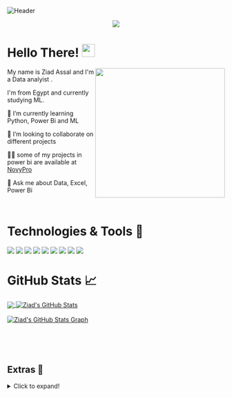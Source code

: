 ![Header](https://th.bing.com/th/id/R.bcf68c1f5aa736f48aa4f86e81894602?rik=P63akbkvm3%2fOug&riu=http%3a%2f%2fcorpusconsulting.in%2fwp-content%2fuploads%2f2015%2f11%2fbuilding-capabilities1-6.jpg&ehk=MwW6Qu4Qsg3kJpcFj2qCvFLVoTLcEzFGp1p2tHQByoY%3d&risl=&pid=ImgRaw&r=0?raw=true "Header")

<p align="center">
  <a href="https://www.linkedin.com/in/ziad-assal/" target="_blank">
    <img src="https://img.shields.io/static/v1?label=|&message=LINKED-IN&color=cdf998&style=plastic&logo=linkedin&logo-color=white"/>
  </a>
</p>

# Hello There! <img src="https://th.bing.com/th/id/R.fb48d654a18b552077522b355f721cec?rik=AsmQI1uTuIdvxA&pid=ImgRaw&r=0?raw=true" width="30">
 <!-- Profile views -->
 <img src="https://media.giphy.com/media/l46Cy1rHbQ92uuLXa/giphy.gif" align="right" height="300">
 
 <p align="left">My name is Ziad Assal and I'm a Data analyist .
  
  I'm from Egypt and currently studying ML.
  
</p>


🌱 I’m currently learning Python, Power Bi and ML

👯 I’m looking to collaborate on different projects

👨‍💻 some of my projects in power bi are available at [NovyPro](https://www.novypro.com/profile_projects/ziadasal)

👀 Ask me about Data, Excel, Power Bi

<br>


# Technologies & Tools 🔧
![](https://img.shields.io/badge/Code-JavaScript-informational?style=flat&logo=javascript&logoColor=white&color=brightgreen)
![](https://img.shields.io/badge/Code-Python-informational?style=flat&logo=python&logoColor=white&color=brightgreen)
![](https://img.shields.io/badge/Database-MySQL-informational?style=flat&logo=mysql&logoColor=white&color=brightgreen)
![](https://img.shields.io/badge/Tools-Git-informational?style=flat&logo=git&logoColor=white&color=brightgreen)
![](https://img.shields.io/badge/Tools-Power%20bi-brightgreen)
![](https://img.shields.io/badge/Tools-Tableau%20-brightgreen)
![](https://img.shields.io/badge/Tools-Excel-brightgreen)
![](https://img.shields.io/badge/Editor-Jupyter%20notebook-brightgreen)
![](https://img.shields.io/badge/Editor-VSCode-informational?style=flat&logo=visualstudiocode&logoColor=white&color=brightgreen)
<br>

# GitHub Stats 📈
<a href="https://github.com/ziadasal">
  <img align="center" src="https://github-readme-stats.vercel.app/api/top-langs/?username=ziadasal&hide=less&title_color=d13979&text_color=c9cacc&icon_color=2bbc8a&bg_color=1d1f21&langs_count=3" />
</a>

<a href="https://github.com/ziadasal">
  <img align="center" src="https://github-readme-stats.vercel.app/api?username=ziadasal&count_private=true&show_icons=true&theme=radical&hide_border=true&custom_title=Rahul%20Karda%27s%20Github%20Stats" alt="Ziad's GitHub Stats" />
</a>
<br><br>

<a href="https://github.com/ziadasal">
  <img align="center" src="https://github-profile-summary-cards.vercel.app/api/cards/profile-details?username=ziadasal&theme=radical&hide_border=true)](https://github.com/ziadasal" alt="Ziad's GitHub Stats Graph"/>
</a>
<br><br>

<!-- <a  href="https://github.com/ziadasal">
  <img align="center" src="https://github-readme-streak-stats.herokuapp.com/?user=ziadasal&theme=dark" alt="Rahul's GitHub Streak Stats"/>
</a> -->
<br><br>

<!-- ## Some Projects 💻

<a href="https://github.com/ziadasal/Crop-Yield-Prediction">
  <img align="center" src="https://github-readme-stats.vercel.app/api/pin/?username=ziadasal&repo=Crop-Yield-Prediction&title_color=ffffff&text_color=c9cacc&icon_color=2bbc8a&bg_color=1d1f21" />
</a> 

<a href="https://github.com/ziadasal/SparkFoundation">
  <img align="center" src="https://github-readme-stats.vercel.app/api/pin/?username=ziadasal&repo=SparkFoundation&title_color=ffffff&text_color=c9cacc&icon_color=2bbc8a&bg_color=1d1f21" />
</a>

<br><br> -->


## Extras 📝
  <details>
  <summary>Click to expand!</summary>
  <br>
    <p>
<a href="https://github.com/ziadasal?tab=followers">
    <img src="https://img.shields.io/github/followers/ziadasal?label=Followers&logo=GitHub&style=for-the-badge" alt="GitHub Followers" />
  </a>
  </a>
 </p>
 <br>
  <p>
  <img src="https://github-profile-trophy.vercel.app/?username=ziadasal&theme=onedark&column=3&margin-w=15&margin-h=15" />
  </p>
  <br>
 <img src="https://metrics.lecoq.io/ziadasal?template=classic&activity=1&followup=1&languages=1&lines=1&people=1&activity.limit=5&activity.days=14&activity.filter=all&activity.visibility=all&activity.timestamps=false&languages.colors=github&languages.threshold=0%25&people.limit=28&people.size=28&people.types=followers%2C%20following&people.identicons=true&people.shuffle=true&config.timezone=Asia%2FCalcutta&config.twemoji=true" alt="Detailed Github Stats"/>   
</details>

<!-- icons with padding -->

[2.1]: http://i.imgur.com/0o48UoR.png (github icon with padding)

<!-- icons without padding -->

[2.2]: http://i.imgur.com/9I6NRUm.png (github icon without padding)
[3.2]: https://raw.githubusercontent.com/MartinHeinz/MartinHeinz/master/linkedin-3-16.png (LinkedIn icon without padding)


<!-- links to your social media accounts -->

[2]: https://github.com/ziadasal
[3]: https://www.linkedin.com/in/ziad-assal/
